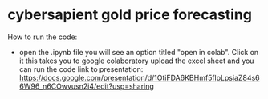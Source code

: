 # cybersapient gold price forecasting
How to run the code:
- open the .ipynb file
  you will see an option titled "open in colab". Click on it
  this takes you to google colaboratory
  upload the excel sheet and you can run the code
  link to presentation: https://docs.google.com/presentation/d/1OtiFDA6KBHmf5flpLpsiaZ84s66W96_n6COwvusn2i4/edit?usp=sharing
